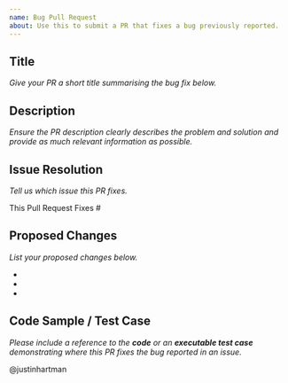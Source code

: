 ```yaml
---
name: Bug Pull Request
about: Use this to submit a PR that fixes a bug previously reported.
---
```


## Title

_Give your PR a short title summarising the bug fix below._

## Description

_Ensure the PR description clearly describes the problem and solution and provide as much relevant information as possible._

## Issue Resolution

_Tell us which issue this PR fixes._

This Pull Request Fixes #

## Proposed Changes

_List your proposed changes below._

 - 
 - 
 - 

## Code Sample / Test Case

_Please include a reference to the **code** or an **executable test case** demonstrating where this PR fixes the bug reported in an issue._

@justinhartman
